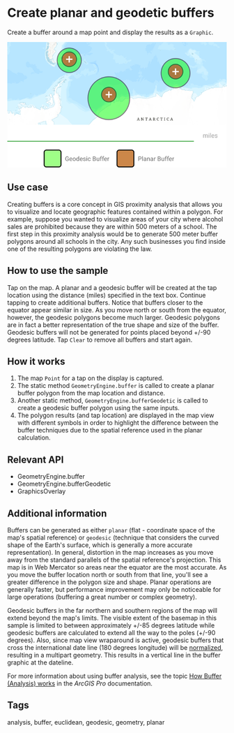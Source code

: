 # Create planar and geodetic buffers

Create a buffer around a map point and display the results as a `Graphic`.

![Image of Create planar and geodetic buffers](create-planar-and-geodetic-buffers.png)

## Use case

Creating buffers is a core concept in GIS proximity analysis that allows you to visualize and locate geographic features contained within a polygon. For example, suppose you wanted to visualize areas of your city where alcohol sales are prohibited because they are within 500 meters of a school. The first step in this proximity analysis would be to generate 500 meter buffer polygons around all schools in the city. Any such businesses you find inside one of the resulting polygons are violating the law.

## How to use the sample

Tap on the map. A planar and a geodesic buffer will be created at the tap location using the distance (miles) specified in the text box. Continue tapping to create additional buffers. Notice that buffers closer to the equator appear similar in size. As you move north or south from the equator, however, the geodesic polygons become much larger. Geodesic polygons are in fact a better representation of the true shape and size of the buffer. Geodesic buffers will not be generated for points placed beyond +/-90 degrees latitude. Tap `Clear` to remove all buffers and start again.

## How it works

1. The map `Point` for a tap on the display is captured.
2. The static method `GeometryEngine.buffer` is called to create a planar buffer polygon from the map location and distance.
3. Another static method, `GeometryEngine.bufferGeodetic` is called to create a geodesic buffer polygon using the same inputs.
4. The polygon results (and tap location) are displayed in the map view with different symbols in order to highlight the difference between the buffer techniques due to the spatial reference used in the planar calculation.

## Relevant API

* GeometryEngine.buffer
* GeometryEngine.bufferGeodetic
* GraphicsOverlay

## Additional information

Buffers can be generated as either `planar` (flat - coordinate space of the map's spatial reference) or `geodesic` (technique that considers the curved shape of the Earth's surface, which is generally a more accurate representation). In general, distortion in the map increases as you move away from the standard parallels of the spatial reference's projection. This map is in Web Mercator so areas near the equator are the most accurate. As you move the buffer location north or south from that line, you'll see a greater difference in the polygon size and shape. Planar operations are generally faster, but performance improvement may only be noticeable for large operations (buffering a great number or complex geometry).

Geodesic buffers in the far northern and southern regions of the map will extend beyond the map's limits. The visible extent of the basemap in this sample is limited to between approximately +/-85 degrees latitude while geodesic buffers are calculated to extend all the way to the poles (+/-90 degrees). Also, since map view wraparound is active, geodesic buffers that cross the international date line (180 degrees longitude) will be [normalized](https://developers.arcgis.com/flutter/api-reference/reference/arcgis_maps/GeometryEngine/normalizeCentralMeridian.html), resulting in a multipart geometry. This results in a vertical line in the buffer graphic at the dateline.

For more information about using buffer analysis, see the topic [How Buffer (Analysis) works](https://pro.arcgis.com/en/pro-app/tool-reference/analysis/how-buffer-analysis-works.htm) in the *ArcGIS Pro* documentation.

## Tags

analysis, buffer, euclidean, geodesic, geometry, planar
